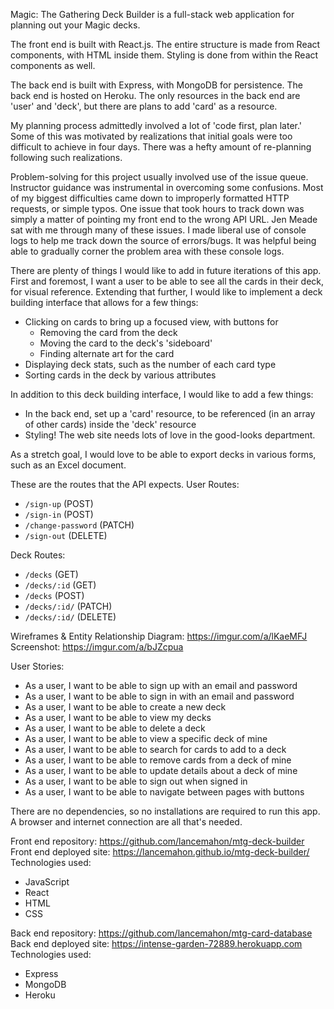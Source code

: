Magic: The Gathering Deck Builder is a full-stack web application for planning out your Magic decks.

The front end is built with React.js. The entire structure is made from React components, with HTML inside them. Styling is done from within the React components as well.

The back end is built with Express, with MongoDB for persistence. The back end is hosted on Heroku. The only resources in the back end are 'user' and 'deck', but there are plans to add 'card' as a resource.

My planning process admittedly involved a lot of 'code first, plan later.' Some of this was motivated by realizations that initial goals were too difficult to achieve in four days. There was a hefty amount of re-planning following such realizations.

Problem-solving for this project usually involved use of the issue queue. Instructor guidance was instrumental in overcoming some confusions. Most of my biggest difficulties came down to improperly formatted HTTP requests, or simple typos. One issue that took hours to track down was simply a matter of pointing my front end to the wrong API URL. Jen Meade sat with me through many of these issues.
I made liberal use of console logs to help me track down the source of errors/bugs. It was helpful being able to gradually corner the problem area with these console logs.

There are plenty of things I would like to add in future iterations of this app.
First and foremost, I want a user to be able to see all the cards in their deck, for visual reference. Extending that further, I would like to implement a deck building interface that allows for a few things:
  - Clicking on cards to bring up a focused view, with buttons for
    - Removing the card from the deck
    - Moving the card to the deck's 'sideboard'
    - Finding alternate art for the card
  - Displaying deck stats, such as the number of each card type
  - Sorting cards in the deck by various attributes

In addition to this deck building interface, I would like to add a few things:
  - In the back end, set up a 'card' resource, to be referenced (in an array of other cards) inside the 'deck' resource
  - Styling! The web site needs lots of love in the good-looks department.

As a stretch goal, I would love to be able to export decks in various forms, such as an Excel document.

These are the routes that the API expects.
User Routes:
  - ```/sign-up``` (POST)
  - ```/sign-in``` (POST)
  - ```/change-password``` (PATCH)
  - ```/sign-out``` (DELETE)

Deck Routes:
  - ```/decks``` (GET)
  - ```/decks/:id``` (GET)
  - ```/decks``` (POST)
  - ```/decks/:id/``` (PATCH)
  - ```/decks/:id/``` (DELETE)

Wireframes & Entity Relationship Diagram: https://imgur.com/a/lKaeMFJ
Screenshot: https://imgur.com/a/bJZcpua

User Stories:
 - As a user, I want to be able to sign up with an email and password
 - As a user, I want to be able to sign in with an email and password
 - As a user, I want to be able to create a new deck
 - As a user, I want to be able to view my decks
 - As a user, I want to be able to delete a deck
 - As a user, I want to be able to view a specific deck of mine
 - As a user, I want to be able to search for cards to add to a deck
 - As a user, I want to be able to remove cards from a deck of mine
 - As a user, I want to be able to update details about a deck of mine
 - As a user, I want to be able to sign out when signed in
 - As a user, I want to be able to navigate between pages with buttons

There are no dependencies, so no installations are required to run this app. A browser and internet connection are all that's needed.

Front end repository: https://github.com/lancemahon/mtg-deck-builder
Front end deployed site: https://lancemahon.github.io/mtg-deck-builder/
Technologies used:
  - JavaScript
  - React
  - HTML
  - CSS

Back end repository: https://github.com/lancemahon/mtg-card-database
Back end deployed site: https://intense-garden-72889.herokuapp.com
Technologies used:
  - Express
  - MongoDB
  - Heroku
